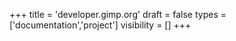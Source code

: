 +++
title = 'developer.gimp.org'
draft = false
types = ['documentation','project']
visibility = []
+++
